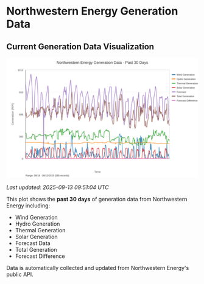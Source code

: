 # Northwestern Energy Generation Data

## Current Generation Data Visualization

![Northwestern Energy Generation Data](images/nwe_generation_plot.svg)

*Last updated: 2025-09-13 09:51:04 UTC*

This plot shows the **past 30 days** of generation data from Northwestern Energy including:
- Wind Generation
- Hydro Generation  
- Thermal Generation
- Solar Generation
- Forecast Data
- Total Generation
- Forecast Difference

Data is automatically collected and updated from Northwestern Energy's public API.

